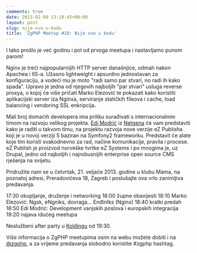 ```yaml
---
comments: true
date: 2013-02-08 13:19:45+00:00
layout: post
slug: nije-sve-u-kodu
title: 'ZgPHP Meetup #18: Nije sve u kodu'
---
```


I tako prošlo je već godinu i pol od prvoga meetupa i nastavljamo punom parom!

Nginx je treći najpopularnijih HTTP server današnjice, odmah nakon Apachea i IIS-a. Užasno lightweight i apsurdno jednostavan za konfiguraciju, a vodeći mu je moto "radi samo par stvari, no radi ih kako spada". Upravo je jedna od njegovih najboljih "par stvari" usluga reverse proxya, o kojoj će više pričati Marko Elezović te pokazati kako koristiti aplikacijski server iza Nginxa, serviranje statičkih fileova i cache, load balancing i vendoring SSL enkripcija.

Mali broj domaćih developera ima priliku surađivati s internacionalnim timom na razvoju velikog projekta. [Edi Modrić](http://twitter.com/emodric) iz [Netgena](http://twitter.com/netgentweets) će vam predstaviti kako je raditi u takvom timu, na projektu razvoja nove verzije eZ Publisha koji je u novoj verziji 5 baziran na Symfony2 frameworku. Predstavit će alate koje tim koristi svakodnevno za rad, načine komunikacije, pravila i procese. eZ Publish je proizvod norveške tvrtke eZ Systems i po mnogima je, uz Drupal, jedno od najboljih i najrobusnijih enterprise open source CMS rješenja na svijetu.

Pridružite nam se u četvrtak, 21. veljače 2013. godine u klubu Mama, na poznatoj adresi, Preradovićeva 18, Zagreb i poslušajte ova vrlo zanimljiva predavanja.

17:30 okupljanje, druženje i networking
18:00 župne obavijesti
18:10 Marko Elezović: Ngsk, eNgniks, dovraga... EnđinIks (Nginx)
18:40 kratki predah
18:50 Edi Modrić: Development vanjskih poslova i europskih integracija
19:20 najava idućeg meetupa

Neslužbeni after party u [Koldingu](http://www.kolding.hr/caffe/) od 19:30.

Više informacija o ZgPHP meetupima osim na webu možete dobiti i na [@zgphp](http://twitter.com/zgphp), a za vrijeme predavanja slobodno koristite #zgphp hashtag.
